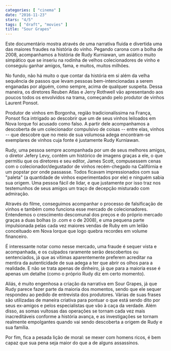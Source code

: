 ```yaml
---
categories: [ "cinema" ]
date: "2016-11-23"
stars: "4/5"
tags: [ "draft", "movies" ]
title: "Sour Grapes"
---
```

Este documentário mostra através de uma narrativa fluida e divertida uma das maiores fraudes na história do vinho. Pegando carona com a bolha de 2008, acompanhamos a história de Rudy Kurniawan, um asiático muito simpático que se inseriu na rodinha de velhos colecionadores de vinho e conseguiu ganhar amigos, fama, e muitos, muitos milhões.

No fundo, não há muito o que contar da história em si além da velha sequência de passos que levam pessoas bem-intencionadas a serem enganadas por alguém, como sempre, acima de qualquer suspeita. Dessa maneira, os diretores Reuben Atlas e Jerry Rothwell vão apresentando aos poucos todos os envolvidos na trama, começando pelo produtor de vinhos Laurent Ponsot.

Produtor de vinhos em Borgonha, região tradicionalíssima na França, Ponsot fica intrigado ao descobrir que um de seus vinhos leiloados em Nova Iorque foi acusado como falso. A partir dele acompanhamos a descoberta de um colecionador compulsivo de coisas -- entre elas, vinhos -- que descobre que no meio de sua volumosa adega encontram-se exemplares de vinhos cuja fonte é justamente Rudy Kurniawan.

Rudy, uma pessoa sempre acompanhada por um de seus melhores amigos, o diretor Jefery Levy, contém um histórico de imagens graças a ele, o que permitiu que os diretores e seu editor, James Scott, compusessem cenas com o colecionador/degustador de vinhos recém-chegado na Califórnia e um popstar por onde passasse. Todos ficavam impressionados com sua "paleta" (a quantidade de vinhos experimentados por ele) e ninguém sabia sua origem. Uma pessoa fácil de lidar, e que justamente por isso traz nos testemunhos de seus amigos um traço de decepção misturado com admiração.

Através do filme, conseguimos acompanhar o processo de falsificação de vinhos e também como funciona esse mercado de colecionadores. Entendemos o crescimento descomunal dos preços e do próprio mercado graças a duas bolhas (o .com e o de 2008), e uma pequena parte impulsionada pelas cada vez maiores vendas de Ruby em um leilão conceituado em Nova Iorque que logo quebra recordes em volume financeiro.

É interessante notar como nesse mercado, uma fraude é sequer vista e acompanhada, e os culpados raramente serão descobertos ou sentenciados, já que as vítimas aparentemente preferem acreditar na mentira da autenticidade de sua adega a ter que abrir os olhos para a realidade. E não se trata apenas de dinheiro, já que para a maioria esse é apenas um detalhe (como o próprio Rudy diz em certo momento).

Aliás, é muito engenhosa a criação da narrativa em Sour Grapes, já que Rudy parece fazer parte da maioria dos momentos, sendo que ele sequer respondeu ao pedido de entrevista dos produtores. Várias de suas frases são utilizadas de maneira criativa para pontuar o que está sendo dito por seus ex-amigos e pelos especialistas que vão à caça da verdade. Além disso, as somas vultosas das operações se tornam cada vez mais inacreditáveis conforme a história avança, e as investigações se tornam realmente empolgantes quando vai sendo descoberta a origem de Rudy e sua família.

Por fim, fica a pesada lição de moral: se mexer com homens ricos, é bem capaz que sua pena seja maior do que a de alguns assassinos.
